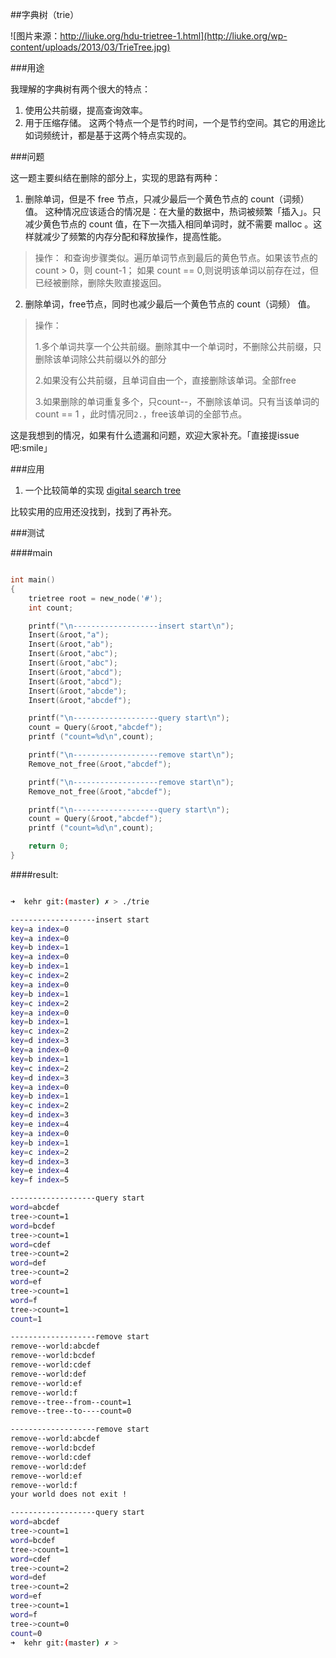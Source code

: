 ##字典树（trie）

![图片来源：http://liuke.org/hdu-trietree-1.html](http://liuke.org/wp-content/uploads/2013/03/TrieTree.jpg)

###用途

我理解的字典树有两个很大的特点：
1. 使用公共前缀，提高查询效率。
2. 用于压缩存储。
这两个特点一个是节约时间，一个是节约空间。其它的用途比如词频统计，都是基于这两个特点实现的。

###问题

这一题主要纠结在删除的部分上，实现的思路有两种：

1. 删除单词，但是不 free 节点，只减少最后一个黄色节点的 count（词频） 值。
   这种情况应该适合的情况是：在大量的数据中，热词被频繁「插入」。只减少黄色节点的 count 值，在下一次插入相同单词时，就不需要 malloc 。这样就减少了频繁的内存分配和释放操作，提高性能。

>操作：
>和查询步骤类似。遍历单词节点到最后的黄色节点。如果该节点的 count > 0，则 count-1； 如果 count == 0,则说明该单词以前存在过，但已经被删除，删除失败直接返回。

2. 删除单词，free节点，同时也减少最后一个黄色节点的 count（词频） 值。

>操作：
> 
>1.多个单词共享一个公共前缀。删除其中一个单词时，不删除公共前缀，只删除该单词除公共前缀以外的部分
> 
>2.如果没有公共前缀，且单词自由一个，直接删除该单词。全部free
> 
>3.如果删除的单词重复多个，只count--，不删除该单词。只有当该单词的count == 1 ，此时情况同`2.`，free该单词的全部节点。

这是我想到的情况，如果有什么遗漏和问题，欢迎大家补充。「直接提issue吧:smile」

###应用

1. 一个比较简单的实现 [digital search tree][1] 

比较实用的应用还没找到，找到了再补充。

###测试

####main

```c

int main()
{
    trietree root = new_node('#');
    int count;

    printf("\n-------------------insert start\n");
    Insert(&root,"a");
    Insert(&root,"ab");
    Insert(&root,"abc");
    Insert(&root,"abc");
    Insert(&root,"abcd");
    Insert(&root,"abcd");
    Insert(&root,"abcde");
    Insert(&root,"abcdef");

    printf("\n-------------------query start\n");
    count = Query(&root,"abcdef");
    printf ("count=%d\n",count);

    printf("\n-------------------remove start\n");
    Remove_not_free(&root,"abcdef");

    printf("\n-------------------remove start\n");
    Remove_not_free(&root,"abcdef");

    printf("\n-------------------query start\n");
    count = Query(&root,"abcdef");
    printf ("count=%d\n",count);

    return 0;
}

```

####result:

```bash

➜  kehr git:(master) ✗ > ./trie 

-------------------insert start
key=a index=0
key=a index=0
key=b index=1
key=a index=0
key=b index=1
key=c index=2
key=a index=0
key=b index=1
key=c index=2
key=a index=0
key=b index=1
key=c index=2
key=d index=3
key=a index=0
key=b index=1
key=c index=2
key=d index=3
key=a index=0
key=b index=1
key=c index=2
key=d index=3
key=e index=4
key=a index=0
key=b index=1
key=c index=2
key=d index=3
key=e index=4
key=f index=5

-------------------query start
word=abcdef
tree->count=1
word=bcdef
tree->count=1
word=cdef
tree->count=2
word=def
tree->count=2
word=ef
tree->count=1
word=f
tree->count=1
count=1

-------------------remove start
remove--world:abcdef
remove--world:bcdef
remove--world:cdef
remove--world:def
remove--world:ef
remove--world:f
remove--tree--from--count=1
remove--tree--to----count=0

-------------------remove start
remove--world:abcdef
remove--world:bcdef
remove--world:cdef
remove--world:def
remove--world:ef
remove--world:f
your world does not exit !

-------------------query start
word=abcdef
tree->count=1
word=bcdef
tree->count=1
word=cdef
tree->count=2
word=def
tree->count=2
word=ef
tree->count=1
word=f
tree->count=0
count=0
➜  kehr git:(master) ✗ > 
```

[1]:http://www.cs.waikato.ac.nz/Teaching/COMP317B/Week_4/digital_search_tree.html

